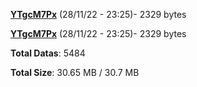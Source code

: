 [**YTgcM7Px**](/data/YTgcM7Px.txt) (28/11/22 - 23:25)- 2329 bytes

[**YTgcM7Px**](/data/YTgcM7Px.txt) (28/11/22 - 23:25)- 2329 bytes

**Total Datas**: 5484

**Total Size**: 30.65 MB / 30.7 MB